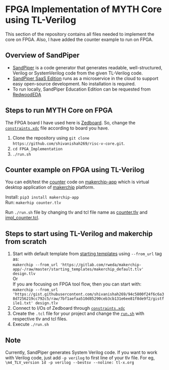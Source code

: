 # FPGA Implementation of MYTH Core using TL-Verilog

This section of the repository contains all files needed to implement the core on FPGA. Also, I have added the counter example to run on FPGA.

## Overview of SandPiper
* [SandPiper](https://www.redwoodeda.com/products) is a code generator that generates readable, well-structured, Verilog or SystemVerilog code from the given TL-Verilog code.
* [SandPiper SaaS Edition](https://www.redwoodeda.com/sandpiper-saas) runs as a microservice in the cloud to support easy open-source development. No installation is required. 
* To run locally, SandPiper Education Edition can be requested from [RedwoodEDA](https://www.redwoodeda.com/products)

## Steps to run MYTH Core on FPGA

The FPGA board I have used here is [Zedboard](http://zedboard.org/product/zedboard). So, change the [`constraints.xdc`](constraints.xdc) file according to board you have.

1. Clone the repository using `git clone https://github.com/shivanishah269/risc-v-core.git`.
2. `cd FPGA_Implementation`
3. `./run.sh`

## Counter example on FPGA using TL-Verilog

You can edit/test the [counter](counter.tlv) code on [makerchip-app](https://pypi.org/project/makerchip-app/) which is virtual desktop application of [makerchip](http://makerchip.com/) platform.

Install: `pip3 install makerchip-app`   
Run: `makerhip counter.tlv`

Run `./run.sh` file by changing tlv and tcl file name as [counter.tlv](counter.tlv) and [impl_counter.tcl](impl_counter.tcl).

## Steps to start using TL-Verilog and makerchip from scratch

1. Start with default template from [starting templates](https://gitlab.com/rweda/makerchip-app/-/tree/master/starting_templates) using `--from_url` tag as:  
   `makerchip --from_url 'https://gitlab.com/rweda/makerchip-app/-/raw/master/starting_templates/makerchip_default.tlv' design.tlv`  
   Or     
   If you are focusing on FPGA tool flow, then you can start with:  
   `makerchip --from_url 'https://gist.githubusercontent.com/shivanishah269/94c5800f24f6c6a38d7256219cc792c5/raw/7bf1aefaa510d85290ceb3cb131e6ee81f8de9f2/gistfile1.txt' design.tlv`
2. Connect to I/Os of Zedboard through [`constraints.xdc`](constraints.xdc)
3. Create the `.tcl` file for your project and change the [`run.sh`](run.sh) with respective tlv and tcl files.
4. Execute `./run.sh`

## Note

Currently, SandPiper generates System Verilog code. If you want to work with Verilog code, just add `-p verilog` to first line of your tlv file. For eg, `\m4_TLV_version 1d -p verilog --bestsv --noline: tl-x.org`
